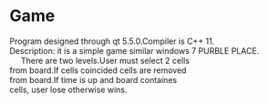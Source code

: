 # Game
Program designed through qt 5.5.0.Compiler is C++ 11.<br/>
Description: it is a simple game similar windows 7 PURBLE PLACE.<br/>
<x3 style = "margin-left: 20px;">There are two levels.User must select 2 cells</x3> <br/>
             from board.If cells coincided cells are removed <br/>
             from board.If time is up and board containes<br/>
             cells, user lose otherwise wins.
